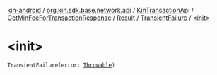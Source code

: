 [kin-android](../../../../../index.md) / [org.kin.sdk.base.network.api](../../../../index.md) / [KinTransactionApi](../../../index.md) / [GetMinFeeForTransactionResponse](../../index.md) / [Result](../index.md) / [TransientFailure](index.md) / [&lt;init&gt;](./-init-.md)

# &lt;init&gt;

`TransientFailure(error: `[`Throwable`](https://kotlinlang.org/api/latest/jvm/stdlib/kotlin/-throwable/index.html)`)`
